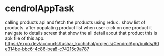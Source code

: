 # cendrolAppTask
calling products api and fetch the products using redux . show list of products. after populating product list when user click on one product it navigate to details screen that show the all detail about that product
this is apk file of this app.
https://expo.dev/accounts/tushar_kuchchal/projects/CendrolApp/builds/60e314be-bbc6-4c86-bea8-c74215c9a787 
